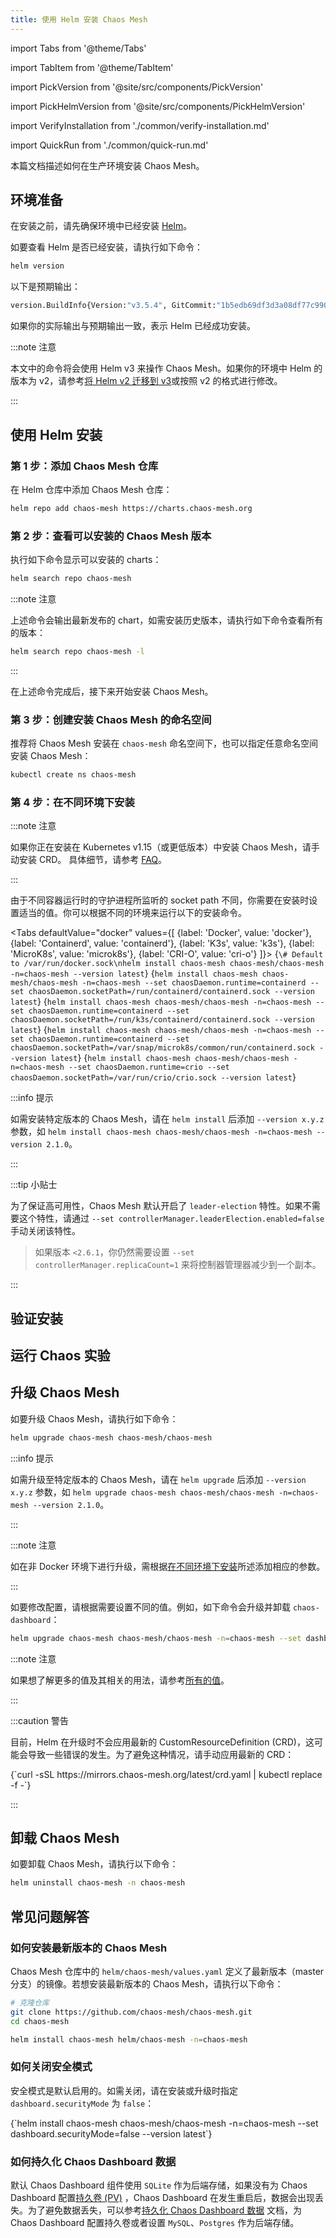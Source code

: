 ```yaml
---
title: 使用 Helm 安装 Chaos Mesh
---
```


import Tabs from '@theme/Tabs'

import TabItem from '@theme/TabItem'

import PickVersion from '@site/src/components/PickVersion'

import PickHelmVersion from '@site/src/components/PickHelmVersion'

import VerifyInstallation from './common/verify-installation.md'

import QuickRun from './common/quick-run.md'

本篇文档描述如何在生产环境安装 Chaos Mesh。

## 环境准备

在安装之前，请先确保环境中已经安装 [Helm](https://helm.sh/docs/intro/install/)。

如要查看 Helm 是否已经安装，请执行如下命令：

```bash
helm version
```

以下是预期输出：

```bash
version.BuildInfo{Version:"v3.5.4", GitCommit:"1b5edb69df3d3a08df77c9902dc17af864ff05d1", GitTreeState:"dirty", GoVersion:"go1.16.3"}
```

如果你的实际输出与预期输出一致，表示 Helm 已经成功安装。

:::note 注意

本文中的命令将会使用 Helm v3 来操作 Chaos Mesh。如果你的环境中 Helm 的版本为 v2，请参考[将 Helm v2 迁移到 v3](https://helm.sh/docs/topics/v2_v3_migration/)或按照 v2 的格式进行修改。

:::

## 使用 Helm 安装

### 第 1 步：添加 Chaos Mesh 仓库

在 Helm 仓库中添加 Chaos Mesh 仓库：

```bash
helm repo add chaos-mesh https://charts.chaos-mesh.org
```

### 第 2 步：查看可以安装的 Chaos Mesh 版本

执行如下命令显示可以安装的 charts：

```bash
helm search repo chaos-mesh
```

:::note 注意

上述命令会输出最新发布的 chart，如需安装历史版本，请执行如下命令查看所有的版本：

```bash
helm search repo chaos-mesh -l
```

:::

在上述命令完成后，接下来开始安装 Chaos Mesh。

### 第 3 步：创建安装 Chaos Mesh 的命名空间

推荐将 Chaos Mesh 安装在 `chaos-mesh` 命名空间下，也可以指定任意命名空间安装 Chaos Mesh：

```bash
kubectl create ns chaos-mesh
```

### 第 4 步：在不同环境下安装

:::note 注意

如果你正在安装在 Kubernetes v1.15（或更低版本）中安装 Chaos Mesh，请手动安装 CRD。 具体细节，请参考 [FAQ](./faqs.md#q-failed-to-install-chaos-mesh-with-message-no-matches-for-kind-customresourcedefinition-in-version-apiextensionsk8siov1)。

:::

由于不同容器运行时的守护进程所监听的 socket path 不同，你需要在安装时设置适当的值。你可以根据不同的环境来运行以下的安装命令。

<!-- prettier-ignore -->
<Tabs defaultValue="docker" values={[
  {label: 'Docker', value: 'docker'},
  {label: 'Containerd', value: 'containerd'},
  {label: 'K3s', value: 'k3s'},
  {label: 'MicroK8s', value: 'microk8s'},
  {label: 'CRI-O', value: 'cri-o'}
]}>
  <TabItem value="docker">
    <PickHelmVersion>{`\# Default to /var/run/docker.sock\nhelm install chaos-mesh chaos-mesh/chaos-mesh -n=chaos-mesh --version latest`}</PickHelmVersion>
  </TabItem>
  <TabItem value="containerd">
    <PickHelmVersion>{`helm install chaos-mesh chaos-mesh/chaos-mesh -n=chaos-mesh --set chaosDaemon.runtime=containerd --set chaosDaemon.socketPath=/run/containerd/containerd.sock --version latest`}</PickHelmVersion>
  </TabItem>
  <TabItem value="k3s">
    <PickHelmVersion>{`helm install chaos-mesh chaos-mesh/chaos-mesh -n=chaos-mesh --set chaosDaemon.runtime=containerd --set chaosDaemon.socketPath=/run/k3s/containerd/containerd.sock --version latest`}</PickHelmVersion>
  </TabItem>
  <TabItem value="microk8s">
    <PickHelmVersion>{`helm install chaos-mesh chaos-mesh/chaos-mesh -n=chaos-mesh --set chaosDaemon.runtime=containerd --set chaosDaemon.socketPath=/var/snap/microk8s/common/run/containerd.sock --version latest`}</PickHelmVersion>
  </TabItem>
  <TabItem value="cri-o">
    <PickHelmVersion>{`helm install chaos-mesh chaos-mesh/chaos-mesh -n=chaos-mesh --set chaosDaemon.runtime=crio --set chaosDaemon.socketPath=/var/run/crio/crio.sock --version latest`}</PickHelmVersion>
  </TabItem>
</Tabs>

:::info 提示

如需安装特定版本的 Chaos Mesh，请在 `helm install` 后添加 `--version x.y.z` 参数，如 `helm install chaos-mesh chaos-mesh/chaos-mesh -n=chaos-mesh --version 2.1.0`。

:::

:::tip 小贴士

为了保证高可用性，Chaos Mesh 默认开启了 `leader-election` 特性。如果不需要这个特性，请通过 `--set controllerManager.leaderElection.enabled=false` 手动关闭该特性。

> 如果版本 `<2.6.1`，你仍然需要设置 `--set controllerManager.replicaCount=1` 来将控制器管理器减少到一个副本。

:::

## 验证安装

<VerifyInstallation />

## 运行 Chaos 实验

<QuickRun />

## 升级 Chaos Mesh

如要升级 Chaos Mesh，请执行如下命令：

```bash
helm upgrade chaos-mesh chaos-mesh/chaos-mesh
```

:::info 提示

如需升级至特定版本的 Chaos Mesh，请在 `helm upgrade` 后添加 `--version x.y.z` 参数，如 `helm upgrade chaos-mesh chaos-mesh/chaos-mesh -n=chaos-mesh --version 2.1.0`。

:::

:::note 注意

如在非 Docker 环境下进行升级，需根据[在不同环境下安装](#第-4-步在不同环境下安装)所述添加相应的参数。

:::

如要修改配置，请根据需要设置不同的值。例如，如下命令会升级并卸载 `chaos-dashboard`：

```bash
helm upgrade chaos-mesh chaos-mesh/chaos-mesh -n=chaos-mesh --set dashboard.create=false
```

:::note 注意

如果想了解更多的值及其相关的用法，请参考[所有的值](https://github.com/chaos-mesh/chaos-mesh/blob/master/helm/chaos-mesh/values.yaml)。

:::

:::caution 警告

目前，Helm 在升级时不会应用最新的 CustomResourceDefinition (CRD)，这可能会导致一些错误的发生。为了避免这种情况，请手动应用最新的 CRD：

<PickVersion>
{`curl -sSL https://mirrors.chaos-mesh.org/latest/crd.yaml | kubectl replace -f -`}
</PickVersion>

:::

## 卸载 Chaos Mesh

如要卸载 Chaos Mesh，请执行以下命令：

```bash
helm uninstall chaos-mesh -n chaos-mesh
```

## 常见问题解答

### 如何安装最新版本的 Chaos Mesh

Chaos Mesh 仓库中的 `helm/chaos-mesh/values.yaml` 定义了最新版本（master 分支）的镜像。若想安装最新版本的 Chaos Mesh，请执行以下命令：

```bash
# 克隆仓库
git clone https://github.com/chaos-mesh/chaos-mesh.git
cd chaos-mesh

helm install chaos-mesh helm/chaos-mesh -n=chaos-mesh
```

### 如何关闭安全模式

安全模式是默认启用的。如需关闭，请在安装或升级时指定 `dashboard.securityMode` 为 `false`：

<PickHelmVersion>
{`helm install chaos-mesh chaos-mesh/chaos-mesh -n=chaos-mesh --set dashboard.securityMode=false --version latest`}
</PickHelmVersion>

### 如何持久化 Chaos Dashboard 数据

默认 Chaos Dashboard 组件使用 `SQLite` 作为后端存储，如果没有为 Chaos Dashboard 配置[持久卷 (PV)](https://kubernetes.io/docs/concepts/storage/persistent-volumes/) ，Chaos Dashboard 在发生重启后，数据会出现丢失。为了避免数据丢失，可以参考[持久化 Chaos Dashboard 数据](persistence-dashboard.md) 文档，为 Chaos Dashboard 配置持久卷或者设置 `MySQL`、`Postgres` 作为后端存储。
